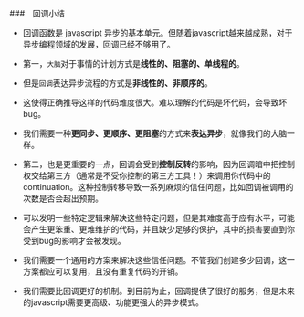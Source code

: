 ###　回调小结
* 回调函数是 javascript 异步的基本单元。但随着javascript越来越成熟，对于异步编程领域的发展，回调已经不够用了。


* 第一，`大脑`对于事情的计划方式是**线性的、阻塞的、单线程的**。
* 但是`回调`表达异步流程的方式是**非线性的、非顺序的**。
* 这使得正确推导这样的代码难度很大。难以理解的代码是坏代码，会导致坏bug。


* 我们需要一种**更同步、更顺序、更阻塞**的方式来**表达异步**，就像我们的大脑一样。


* 第二，也是更重要的一点，回调会受到**控制反转**的影响，因为回调暗中把控制权交给第三方（通常是不受你控制的第三方工具！）来调用你代码中的continuation。这种控制转移导致一系列麻烦的信任问题，比如回调被调用的次数是否会超出预期。


* 可以发明一些特定逻辑来解决这些特定问题，但是其难度高于应有水平，可能会产生更笨重、更难维护的代码，并且缺少足够的保护，其中的损害要直到你受到bug的影响才会被发现。


* 我们需要一个通用的方案来解决这些信任问题。不管我们创建多少回调，这一方案都应可以复用，且没有重复代码的开销。


* 我们需要比回调更好的机制。到目前为止，回调提供了很好的服务，但是未来的javascript需要更高级、功能更强大的异步模式。

